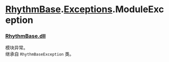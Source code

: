 # [RhythmBase](../namespaces.md).[Exceptions](../namespace/Exceptions.md).ModuleException
### [RhythmBase.dll](../assembly/RhythmBase.md)
模块异常。  
继承自 `RhythmBaseException` 类。